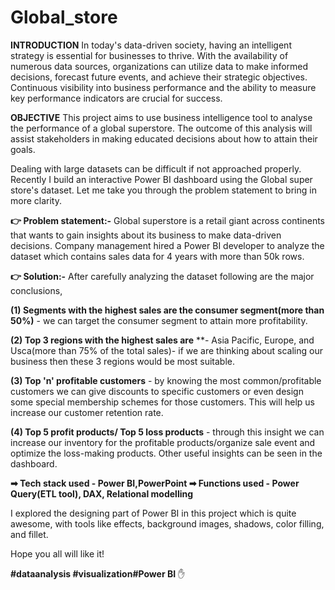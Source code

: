 # Global_store
**INTRODUCTION**
In today's data-driven society, having an intelligent strategy is essential for businesses to thrive. With the availability of numerous data sources, organizations can utilize data to make informed decisions, forecast future events, and achieve their strategic objectives. Continuous visibility into business performance and the ability to measure key performance indicators are crucial for success.

**OBJECTIVE**
This project aims to use business intelligence tool to analyse the performance of a global superstore. The outcome of this analysis will assist stakeholders in making educated decisions about how to attain their goals.



Dealing with large datasets can be difficult if not approached properly. Recently I build an interactive Power BI dashboard using the Global super store's dataset. Let me take you through the problem statement to bring in more clarity.

**👉 Problem statement:-** Global superstore is a retail giant across continents that wants to gain insights about its business to make data-driven decisions. Company management hired a Power BI developer to analyze the dataset which contains sales data for 4 years with more than 50k rows.

**👉 Solution:-** After carefully analyzing the dataset following are the major conclusions,

**(1) Segments with the highest sales are the consumer segment(more than 50%)** - we can target the consumer segment to attain more profitability.

**(2) Top 3 regions with the highest sales are** **- Asia Pacific, Europe, and Usca(more than 75% of the total sales)- if we are thinking about scaling our business then these 3 regions would be most suitable.

**(3) Top 'n' profitable customers** - by knowing the most common/profitable customers we can give discounts to specific customers or even design some special membership schemes for those customers. This will help us increase our customer retention rate.

**(4) Top 5 profit products/ Top 5 loss products** - through this insight we can increase our inventory for the profitable products/organize sale event and optimize the loss-making products.
Other useful insights can be seen in the dashboard.


**➡ Tech stack used - Power BI,PowerPoint
➡ Functions used - Power Query(ETL tool), DAX, Relational modelling**


I explored the designing part of Power BI in this project which is quite awesome, with tools like effects, background images, shadows, color filling, and fillet.

Hope you all will like it!

 
 **#dataanalysis #visualization#Power BI** ✋
